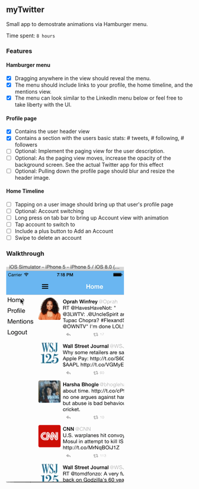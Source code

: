 ## myTwitter

Small app to demostrate animations via Hamburger menu.

Time spent: `8 hours` 

### Features

#### Hamburger menu
- [x] Dragging anywhere in the view should reveal the menu.
- [x] The menu should include links to your profile, the home timeline, and the mentions view.
- [x] The menu can look similar to the LinkedIn menu below or feel free to take liberty with the UI.

#### Profile page
- [x] Contains the user header view
- [x] Contains a section with the users basic stats: # tweets, # following, # followers
- [ ] Optional: Implement the paging view for the user description.
- [ ] Optional: As the paging view moves, increase the opacity of the background screen. See the actual Twitter app for this effect
- [ ] Optional: Pulling down the profile page should blur and resize the header image.

#### Home Timeline
- [ ] Tapping on a user image should bring up that user's profile page
- [ ] Optional: Account switching
- [ ] Long press on tab bar to bring up Account view with animation
- [ ] Tap account to switch to
- [ ] Include a plus button to Add an Account
- [ ] Swipe to delete an account

### Walkthrough

![Video Walkthrough](hamburgur.gif)

